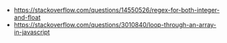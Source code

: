 
- https://stackoverflow.com/questions/14550526/regex-for-both-integer-and-float
- https://stackoverflow.com/questions/3010840/loop-through-an-array-in-javascript